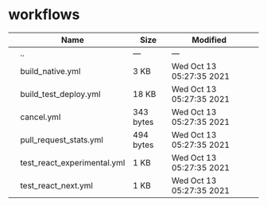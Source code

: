 workflows
=========

<table><thead><tr class="header"><th></th><th>Name</th><th>Size</th><th>Modified</th><th></th></tr></thead><tbody><tr class="odd"><td></td><td><span class="goup">..</span></td><td>—</td><td>—</td><td></td></tr><tr class="even"><td></td><td><span class="name">build_native.yml</span></td><td>3 KB</td><td>Wed Oct 13 05:27:35 2021</td><td></td></tr><tr class="odd"><td></td><td><span class="name">build_test_deploy.yml</span></td><td>18 KB</td><td>Wed Oct 13 05:27:35 2021</td><td></td></tr><tr class="even"><td></td><td><span class="name">cancel.yml</span></td><td>343 bytes</td><td>Wed Oct 13 05:27:35 2021</td><td></td></tr><tr class="odd"><td></td><td><span class="name">pull_request_stats.yml</span></td><td>494 bytes</td><td>Wed Oct 13 05:27:35 2021</td><td></td></tr><tr class="even"><td></td><td><span class="name">test_react_experimental.yml</span></td><td>1 KB</td><td>Wed Oct 13 05:27:35 2021</td><td></td></tr><tr class="odd"><td></td><td><span class="name">test_react_next.yml</span></td><td>1 KB</td><td>Wed Oct 13 05:27:35 2021</td><td></td></tr></tbody></table>
